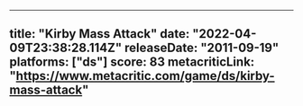 
---
title: "Kirby Mass Attack"
date: "2022-04-09T23:38:28.114Z"
releaseDate: "2011-09-19"
platforms: ["ds"]
score: 83
metacriticLink: "https://www.metacritic.com/game/ds/kirby-mass-attack"
---
